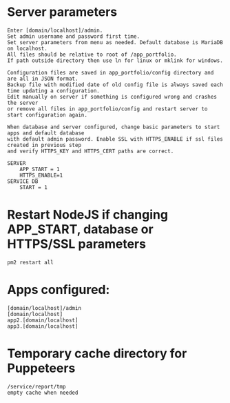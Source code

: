 # Server parameters

    Enter [domain/localhost]/admin.
    Set admin username and password first time.	
    Set server parameters from menu as needed. Default database is MariaDB on localhost.	
    All files should be relative to root of /app_portfolio.
    If path outside directory then use ln for linux or mklink for windows.

    Configuration files are saved in app_portfolio/config directory and are all in JSON format.
    Backup file with modified date of old config file is always saved each time updating a configuration.
    Edit manually on server if something is configured wrong and crashes the server
    or remove all files in app_portfolio/config and restart server to start configuration again.

    When database and server configured, change basic parameters to start apps and default database
    with default admin password. Enable SSL with HTTPS_ENABLE if ssl files created in previous step
    and verify HTTPS_KEY and HTTPS_CERT paths are correct.

    SERVER
        APP_START = 1
        HTTPS_ENABLE=1
    SERVICE DB
        START = 1

# Restart NodeJS if changing APP_START, database or HTTPS/SSL parameters
    pm2 restart all

# Apps configured: 
    [domain/localhost]/admin
    [domain/localhost]
    app2.[domain/localhost]
    app3.[domain/localhost]

# Temporary cache directory for Puppeteers
    /service/report/tmp
    empty cache when needed